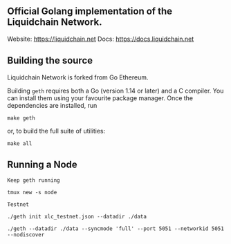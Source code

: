 ## Official Golang implementation of the Liquidchain Network.

Website: https://liquidchain.net
Docs: https://docs.liquidchain.net


## Building the source

Liquidchain Network is forked from Go Ethereum.

Building `geth` requires both a Go (version 1.14 or later) and a C compiler. You can install
them using your favourite package manager. Once the dependencies are installed, run

```shell
make geth
```

or, to build the full suite of utilities:

```shell
make all
```


## Running a Node

`Keep geth running`

```tmux new -s node```

`Testnet`

```./geth init xlc_testnet.json --datadir ./data```

```./geth --datadir ./data --syncmode 'full' --port 5051 --networkid 5051 --nodiscover```





